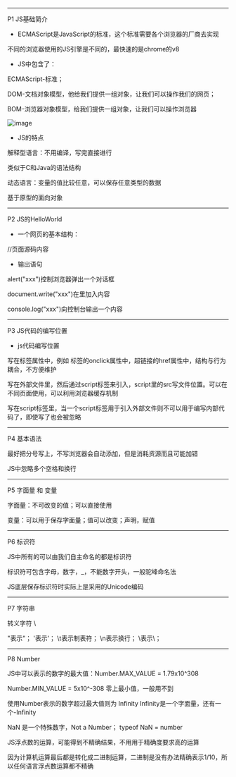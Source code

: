 -------
P1 JS基础简介

* ECMAScript是JavaScript的标准，这个标准需要各个浏览器的厂商去实现

不同的浏览器使用的JS引擎是不同的，最快速的是chrome的v8

* JS中包含了：

ECMAScript-标准；

DOM-文档对象模型，他给我们提供一组对象，让我们可以操作我们的网页；

BOM-浏览器对象模型，给我们提供一组对象，让我们可以操作浏览器

![image](https://user-images.githubusercontent.com/55564937/127607564-2b595049-fd4d-4870-bc3f-31dbb38eccfc.png)

* JS的特点

解释型语言：不用编译，写完直接进行

类似于C和Java的语法结构

动态语言：变量的值比较任意，可以保存任意类型的数据

基于原型的面向对象

-------
P2 JS的HelloWorld

* 一个网页的基本结构：

<!DOCTYPE html>
<html>
  <head>
    <meta charset="UTF-8">
    <title></title>
  </head>
  <body>
    //页面源码内容
  </body>
</html>

* 输出语句

alert("xxx")控制浏览器弹出一个对话框
  
document.write("xxx")在<body>里加入内容
  
console.log("xxx")向控制台输出一个内容
  
-------
P3 JS代码的编写位置
  
* js代码编写位置

写在标签属性中，例如 标签的onclick属性中，超链接的href属性中，结构与行为耦合，不方便维护
  
写在外部文件里，然后通过script标签来引入，script里的src写文件位置。可以在不同页面使用，可以利用浏览器缓存机制
  
写在script标签里，当一个script标签用于引入外部文件则不可以用于编写内部代码了，即使写了也会被忽略
  
-------
P4 基本语法
  
最好把分号写上，不写浏览器会自动添加，但是消耗资源而且可能加错
  
JS中忽略多个空格和换行
  
-------
P5 字面量 和 变量

字面量：不可改变的值；可以直接使用
  
变量：可以用于保存字面量；值可以改变；声明，赋值
  
-------
P6 标识符
  
JS中所有的可以由我们自主命名的都是标识符
  
标识符可包含字母，数字，_，不能数字开头，一般驼峰命名法
  
JS底层保存标识符时实际上是采用的Unicode编码
  
-------
P7 字符串
  
转义字符 \

\"表示"； \'表示'； \t表示制表符； \n表示换行； \\表示\；
  
-------
P8 Number
  
JS中可以表示的数字的最大值：Number.MAX_VALUE = 1.79x10^308
  
Number.MIN_VALUE = 5x10^-308 零上最小值，一般用不到
  
使用Number表示的数字超过最大值则为 Infinity Infinity是一个字面量，还有一个-Infinity
  
NaN 是一个特殊数字，Not a Number； typeof NaN = number
  
JS浮点数的运算，可能得到不精确结果，不用用于精确度要求高的运算
  
因为计算机运算最后都是转化成二进制运算，二进制是没有办法精确表示1/10，所以任何语言浮点数运算都不精确
  

  
  
  
  
  

